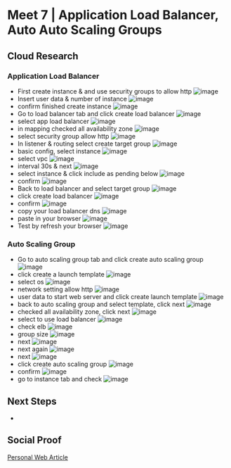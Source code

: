 
# Meet 7 | Application Load Balancer, Auto Auto Scaling Groups

## Cloud Research

### Application Load Balancer
- First create instance & and use security groups to allow http
![image](https://user-images.githubusercontent.com/118882411/224490493-7fb561a5-8321-4349-92ea-4fa61aeca460.png)
- Insert user data & number of instance
![image](https://user-images.githubusercontent.com/118882411/224490861-1e2f4f83-13c8-4b54-bdfb-17286e5ce615.png)
- confirm finished create instance
![image](https://user-images.githubusercontent.com/118882411/224492165-40aa976f-3b24-4a34-b1a2-fd33a5a8b8a7.png)
- Go to load balancer tab and click create load balancer
![image](https://user-images.githubusercontent.com/118882411/224492208-8cb116d1-3625-492e-900c-dceb2f1b84b5.png)
- select app load balancer
![image](https://user-images.githubusercontent.com/118882411/224492287-8a1d86ab-2d9c-4531-9029-ca3c57d36a58.png)
- in mapping checked all availability zone
![image](https://user-images.githubusercontent.com/118882411/224492365-341adce1-c0c9-4276-a4fc-f5d8f0ba96d8.png)
- select security group allow http
![image](https://user-images.githubusercontent.com/118882411/224494820-cbd841ac-3f00-4045-b2c8-e2d0bc1120e1.png)
- In listener & routing select create target group
![image](https://user-images.githubusercontent.com/118882411/224492447-dfd6b317-cce5-48a1-a721-9a13d5763ef3.png)
- basic config, select instance
![image](https://user-images.githubusercontent.com/118882411/224492528-d52aa7c9-84c2-4421-8a8d-f488f907961b.png)
- select vpc
![image](https://user-images.githubusercontent.com/118882411/224492559-bfe9371d-6170-4239-8cbb-bdde8254a877.png)
- interval 30s & next
![image](https://user-images.githubusercontent.com/118882411/224492611-c2ec6ddb-7a9d-487a-9bc3-b1b0cd8fd093.png)
- select instance & click include as pending below
![image](https://user-images.githubusercontent.com/118882411/224492682-4256b9e1-975e-4f14-8211-94ed41b75252.png)
- confirm 
![image](https://user-images.githubusercontent.com/118882411/224492877-49f5e70f-009f-4785-a7ed-a51c7941926e.png)
- Back to load balancer and select target group
![image](https://user-images.githubusercontent.com/118882411/224492967-631baa7b-5bfc-41dd-bfa8-a56974affe37.png)
- click create load balancer
![image](https://user-images.githubusercontent.com/118882411/224493055-c091b581-6a32-4f85-8ad5-ec089ab8fc80.png)
- confirm 
![image](https://user-images.githubusercontent.com/118882411/224493209-07106a57-f649-4454-9c1b-e8562e8d1854.png)
- copy your load balancer dns 
![image](https://user-images.githubusercontent.com/118882411/224493361-a2b6b2e9-6853-4fe2-a3cc-691a73e829e8.png)
- paste in your browser
![image](https://user-images.githubusercontent.com/118882411/224494864-5526965f-a918-462d-9eee-68bad9d5fc2c.png)
- Test by refresh your browser
![image](https://user-images.githubusercontent.com/118882411/224494959-fe010e1a-6ae2-40db-9531-bcd2e5c943bf.png)

### Auto Scaling Group
- Go to auto scaling group tab and click create auto scaling group
![image](https://user-images.githubusercontent.com/118882411/224495376-25ef003c-cd68-459a-988a-dfb46ab0caf8.png)
- click create a launch template
![image](https://user-images.githubusercontent.com/118882411/224495329-748ccddf-f5f8-4a80-bfde-5bec886ae030.png)
- select os
![image](https://user-images.githubusercontent.com/118882411/224495696-13275756-8279-41e9-9696-959edaab3126.png)
- network setting allow http
![image](https://user-images.githubusercontent.com/118882411/224495729-3b65f49f-87f0-44c0-8d4e-676849e1987c.png)
- user data to start web server and click create launch template
![image](https://user-images.githubusercontent.com/118882411/224495806-4fb1481d-4690-4ff4-a707-7fa068baa915.png)
- back to auto scaling group and select template, click next
![image](https://user-images.githubusercontent.com/118882411/224495903-36a3ff22-bb45-4e9b-9c50-39b0925972bd.png)
- checked all availability zone, click next
![image](https://user-images.githubusercontent.com/118882411/224495975-0d24374f-4061-4d2b-96f8-cbf742885f0d.png)
- select to use load balancer
![image](https://user-images.githubusercontent.com/118882411/224496035-7dd040b3-2472-4e06-b09a-5d34653de01f.png)
- check elb
![image](https://user-images.githubusercontent.com/118882411/224496057-6156530f-651e-4759-a5c2-9b348ceefa99.png)
- group size
![image](https://user-images.githubusercontent.com/118882411/224496270-75af1cd6-fbf0-4333-848f-a711264aa5ef.png)
- next 
![image](https://user-images.githubusercontent.com/118882411/224496292-e427815b-b2f4-4f85-80d2-9a09b1c4670a.png)
- next again
![image](https://user-images.githubusercontent.com/118882411/224496333-c7093940-0520-4882-b162-5bf51a024b0a.png)
- next
![image](https://user-images.githubusercontent.com/118882411/224496363-a0991b0f-6642-461c-a7c3-fd7a63aa9dfe.png)
- click create auto scaling group
![image](https://user-images.githubusercontent.com/118882411/224496394-0cc2ba48-2951-4c84-8753-04d700abeedd.png)
- confirm
![image](https://user-images.githubusercontent.com/118882411/224496521-f962aba0-ce6a-467f-8ec6-07ab5c440653.png)
- go to instance tab and check
![image](https://user-images.githubusercontent.com/118882411/224496576-01f64f9d-b65c-4da7-9b76-4e5f4e9c1e49.png)



## Next Steps

- 

## Social Proof

[Personal Web Article](https://afifurrohman-id.github.io/article/100DaysOfCloud/cloud.html)
